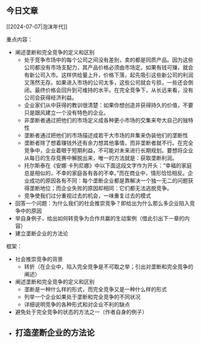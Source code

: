## 今日文章

[[2024-07-07|泡沫年代]] 

重点内容：

- 阐述垄断和完全竞争的定义和区别
	- 处于竞争市场中的每个公司之间没有差别，卖的都是同质产品。因为这些公司都没有市场支配力，其产品价格必须由市场定。如果有钱可赚，就会有新公司入市。这样供给量上升，价格下落，起先吸引这些新公司的利润又荡然无存。如果进入市场的公司太多，这些公司就会亏损，一些还会倒闭。最终价格会回升到可维持的水平。在完全竞争下，从长远来看，没有公司会获得经济利益。
	- 企业家们从中获得的教训很清楚：如果你想创造并获得持久的价值，不要只是跟风建立一个没有特色的企业。
	- 非垄断者通过把他们的市场定义成各种更小市场的交集来夸大自己的独特性
	- 垄断者通过把他们的市场描述成若干大市场的并集来伪装他们的垄断性
	- 垄断者除了想着赚钱外还有余力想其他事情，而非垄断者就不行。在完全竞争中，企业着眼于短期利益，不可能对未来进行长期规划。要想将企业从每日的生存竞赛中解脱出来，唯一的方法就是：获取垄断利润。
	- 托尔斯泰在《安娜·卡列尼娜》中以下面这段文字作为开头：“幸福的家庭总是相似的，不幸的家庭各有各的不幸。”而在商业中，情形恰恰相反。企业成功的原因各有不同：每个垄断企业都是靠解决一个独一无二的问题获得垄断地位；而企业失败的原因却相同：它们都无法逃脱竞争。
	- 竞争使我们过分重视过去的机会，一味重复过去的模式
- 回答一个问题：为什么我们的社会推崇竞争？即给出为什么那么多企业陷入竞争中的原因
- 举自身例子，给出如何转竞争为合作共赢的生动案例（借此引出下一章的内容）
- 建立垄断企业的方法论

框架：

- 社会推崇竞争的背景
	- 转折（在企业中，陷入完全竞争是不可取之举；引出对垄断和完全竞争的阐述）
- 阐述垄断和完全竞争的定义和区别
	- 垄断是一种什么样的形式，而完全竞争又是一种什么样的形式
	- 列举一个企业如果处于垄断和完全竞争的不同状况
	- 详细说明竞争的各种形式和对企业不利的缺点
- 避免处于完全竞争的状态的方法之一（作者自身的例子）
- 打造垄断企业的方法论
	- 